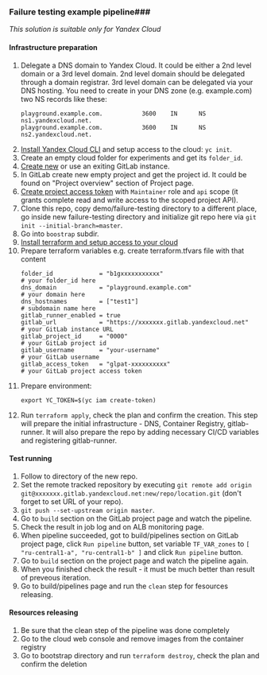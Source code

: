 ### Failure testing example pipeline###

*This solution is suitable only for Yandex Cloud*

#### Infrastructure preparation ####

1.  Delegate a DNS domain to Yandex Cloud. It could be either a 2nd level domain or a 3rd level domain.
    2nd level domain should be delegated through a domain registrar.
    3rd level domain can be delegated via your DNS hosting.
    You need to create in your DNS zone (e.g. example.com) two NS records like these:
    ```
    playground.example.com.           3600    IN      NS      ns1.yandexcloud.net.
    playground.example.com.           3600    IN      NS      ns2.yandexcloud.net.
    ```
1.  [Install Yandex Cloud CLI](https://cloud.yandex.ru/docs/cli/quickstart) and setup access to the cloud: `yc init`.
1.  Create an empty cloud folder for experiments and get its `folder_id`.
1.  [Create new](https://cloud.yandex.ru/docs/managed-gitlab/quickstart) or use an exiting GitLab instance.
1.  In GitLab create new empty project and get the project id. It could be found on "Project overview" section of Project page.
1.  [Create project access token](https://docs.gitlab.com/ee/user/project/settings/project_access_tokens.html) with `Maintainer` role and `api` scope (it grants complete read and write access to the scoped project API).
1.  Clone this repo, copy demo/failure-testing directory to a different place, go inside new failure-testing directory and initialize git repo here via `git init --initial-branch=master`. 
1.  Go into `boostrap` subdir.
1.  [Install terraform and setup access to your cloud](https://cloud.yandex.ru/docs/tutorials/infrastructure-management/terraform-quickstart) 
1.  Prepare terraform variables e.g. create terraform.tfvars file with that content 
    ```
    folder_id             = "b1gxxxxxxxxxxx"                              # your folder_id here
    dns_domain            = "playground.example.com"                      # your domain here
    dns_hostnames         = ["test1"]                                     # subdomain name here
    gitlab_runner_enabled = true
    gitlab_url            = "https://xxxxxxx.gitlab.yandexcloud.net"      # your GitLab instance URL
    gitlab_project_id     = "0000"                                        # your GitLab project id
    gitlab_username       = "your-username"                               # your GitLab username
    gitlab_access_token   = "glpat-xxxxxxxxxx"                            # your GitLab project access token
    ```
1.  Prepare environment:
    ```
    export YC_TOKEN=$(yc iam create-token)
    ``` 
1.  Run `terraform apply`, check the plan and confirm the creation. This step will prepare the initial infrastructure - DNS, Container Registry, gitlab-runner. It will also prepare the repo by adding necessary CI/CD variables and registering gitlab-runner.

#### Test running ####
1.  Follow to directory of the new repo.
1.  Set the remote tracked repository by executing `git remote add origin git@xxxxxxx.gitlab.yandexcloud.net:new/repo/location.git` (don't forget to set URL of your repo).
1.  `git push --set-upstream origin master`.
1.  Go to `build` section on the GitLab project page and watch the pipeline.
1.  Check the result in job log and on ALB monitoring page.
1.  When pipeline succeeded, got to build/pipelines section on GitLab project page, click `Run pipeline` button, set variable `TF_VAR_zones` to `[ "ru-central1-a", "ru-central1-b" ]` and click `Run pipeline` button.
1.  Go to `build` section on the project page and watch the pipeline again.
1.  When you finished check the result - it must be much better than result of preveous iteration.
1.  Go to build/pipelines page and run the `clean` step for fesources releasing.

#### Resources releasing ####
1.  Be sure that the clean step of the pipeline was done completely
1.  Go to the cloud web console and remove images from the container registry 
1.  Go to bootstrap directory and run `terraform destroy`, check the plan and confirm the deletion
